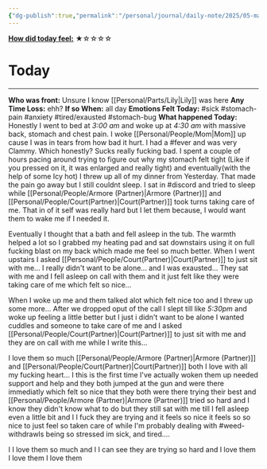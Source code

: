 ```yaml
---
{"dg-publish":true,"permalink":"/personal/journal/daily-note/2025/05-may/2025-05-03/","tags":["sick","tired","tired/exausted","host","Court","anxiety","stomach-pain","ill","daily"]}
---
```


**<u>How did today feel:</u>** ★☆☆☆☆

# Today
---
**Who was front:** Unsure I know [[Personal/Parts/Lily\|Lily]] was here
**Any Time Loss:** ehh? 
	**If so When:** all day
**Emotions Felt Today:** #sick #stomach-pain #anxiety #tired/exausted #stomach-bug
**What happened Today:**
Honestly I went to bed at *3:00 am* and woke up at *4:30 am* with massive back, stomach and chest pain. I woke [[Personal/People/Mom\|Mom]] up cause I was in tears from how bad it hurt. I had a #fever and was very Clammy. Which honestly? Sucks really fucking bad. I spent a couple of hours pacing around trying to figure out why my stomach felt tight (Like if you pressed on it, it was enlarged and really tight) and eventually(with the help of some Icy hot) I threw up all of my dinner from Yesterday. That made the pain go away but I still couldnt sleep. I sat in #discord and tried to sleep while [[Personal/People/Armore (Partner)\|Armore (Partner)]] and [[Personal/People/Court(Partner)\|Court(Partner)]] took turns taking care of me. That in of it self was really hard but I let them because, I would want them to wake me if I needed it. 

Eventually I thought that a bath and fell asleep in the tub. The warmth helped a lot so I grabbed my heating pad and sat downstairs using it on full fucking blast on my back which made me feel so much better. When I went upstairs I asked [[Personal/People/Court(Partner)\|Court(Partner)]] to just sit with me... I really didn't want to be alone... and I was exausted... They sat with me and I fell asleep on call with them and it just felt like they were taking care of me which felt so nice...

When I woke up me and them talked alot which felt nice too and I threw up some more...  After we dropped oput of the call I slept till like *5:30pm* and woke up feeling a little better but I just i didn't want to be alone I wanted cuddles and someone to take care of me and I asked [[Personal/People/Court(Partner)\|Court(Partner)]] to just sit with me and they are on call with me while I write this...

I love them so much [[Personal/People/Armore (Partner)\|Armore (Partner)]] and [[Personal/People/Court(Partner)\|Court(Partner)]] both I love with all my fucking heart... I this is the first time I've actually woken them up needed support and help and they both jumped at the gun and were there immediatly which felt so nice that they both were there trying their best and [[Personal/People/Armore (Partner)\|Armore (Partner)]] tried so hard and I know they didn't know what to do but they still sat with me till I fell asleep even a little bit and I I fuck they are trying and it feels so nice it feels so so nice to just feel so taken care of while I'm probably dealing with #weed-withdrawls being so stressed im sick, and tired....

I I love them so much and I I can see they are trying so hard and I love them I love them I love them